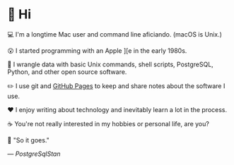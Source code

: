 <!---✨ PostgreSqlStan GitHub profile ✨--->

# 👋 Hi

💻 I'm a longtime Mac user and command line aficiando. (macOS is Unix.)

😮 I started programming with an Apple ][e in the early 1980s.

🔧 I wrangle data with basic Unix commands, shell scripts, PostgreSQL, Python, and other open source software.

✏️ I use git and [GitHub Pages](https://pages.github.com) to keep and share notes about the software I use.

❤️ I enjoy writing about technology and inevitably learn a lot in the process.

☕️ You're not really interested in my hobbies or personal life, are you?

🔖 "So it goes."

— *PostgreSqlStan*

